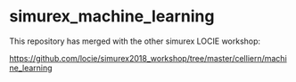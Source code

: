 # simurex_machine_learning

This repository has merged with the other simurex LOCIE workshop:

https://github.com/locie/simurex2018_workshop/tree/master/celliern/machine_learning
